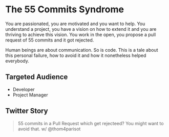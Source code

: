 # The 55 Commits Syndrome

You are passionated, you are motivated and you want to help.
You understand a project, you have a vision on how to extend it and you are thriving to achieve this vision.
You work in the open, you propose a pull request of 55 commits and it got rejected.

Human beings are about communication. So is code.
This is a tale about this personal failure, how to avoid it and how it nonetheless helped everybody.

## Targeted Audience

- Developer
- Project Manager

## Twitter Story

> 55 commits in a Pull Request which get rejecteed? You might want to avoid that. w/ @thom4parisot
